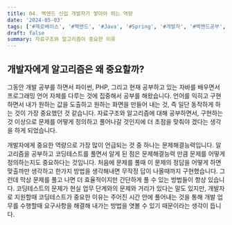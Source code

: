 ```yaml
---
title: 04. 백엔드 신입 개발자가 쌓아야 하는 역량
date: '2024-05-03'
tags: ['#제로베이스', '#백엔드', '#Java', '#Spring', '#개발자', '#백엔드공부', '#백엔드스쿨' ]
draft: false
summary: 자료구조와 알고리즘이 중요한 이유
---
```




## 개발자에게 알고리즘은 왜 중요할까?

그동안 개발 공부를 하면서 파이썬, PHP, 그리고 현재 공부하고 있는 자바를 배우면서 프로그래밍 언어 자체를 다루는 것에 집중해서 공부를 해왔습니다. 언어를 익히고 구현하면서 내가 원하는 값을 도출하고 원하는 화면을 만들어 내는 것, 즉 일단 동작하게 하는 것이 가장 중요했던 것 같습니다. 자료구조와 알고리즘에 대해 공부하면서, 구현하는것 이상으로 문제를 어떻게 정의하고 풀어나갈 것인지에 더 초점을 맞춰야 겠다는 생각을 하게 되었습니다.

개발자에게 중요한 역량으로 가장 많이 언급되는 것 중 하나는 문제해결능력입니다. 알고리즘을 공부하고 코딩테스트를 풀면서 알게 된 점은 문제해결능력 만큼 문제를 어떻게 정의하는지도 중요하다는 것입니다. 처음에 문제를 풀때 이 문제의 정답을 어떻게 하면 맞출까만 생각하고 한가지 방법을 생각해내면 무작정 답이 나올때까지 구현했습니다. 그런데 막상 문제를 풀고 나면 더 효율적이지만 간단하게 풀 수 있는 방법들이 항상 있습니다. 코딩테스트의 문제가 현실 업무 단계와의 문제와 거리가 있다는 말도 있지만, 개발자로 지원할때 코딩테스트가 중요한 이유는 주어진 시간 안에 풀어내는 것을 통해 개발 업무를 수행할때 요구사항을 해결해 내가는 방법을 엿볼 수 있기 때문이라는 생각이 듭니다.

